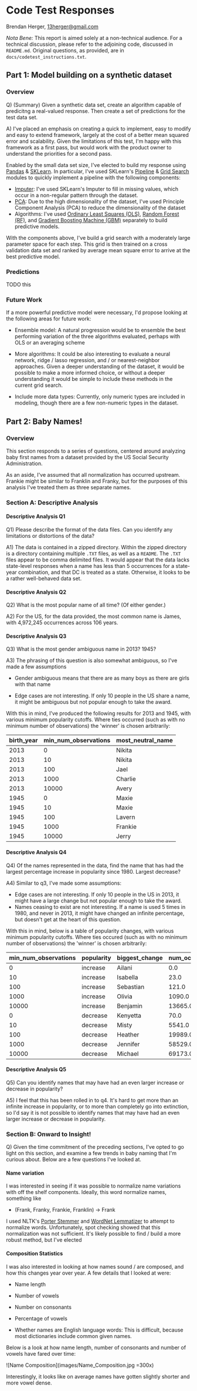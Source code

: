 # Code Test Responses
Brendan Herger, 13herger@gmail.com

_Nota Bene:_ This report is aimed solely at a non-technical audience. For a technical discussion, please refer to the adjoining code, discussed in `README.md`. Original questions, as provided, are in `docs/codetest_instructions.txt`. 

## Part 1: Model building on a synthetic dataset

### Overview
Q) (Summary) Given a synthetic data set, create an algorithm capable of predicitng a real-valued response. Then create a set of predictions for the test data set. 

A) I've placed an emphasis on creating a quick to implement, easy to modify and easy to extend framework, largely at the cost of a better mean squared error and scalability. Given the limitations of this test, I'm happy with this framework as a first pass, but would work with the product owner to understand the priorities for a second pass. 

Enabled by the small data set size, I've elected to build my response using [Pandas](http://pandas.pydata.org/pandas-docs/stable/index.html) & [SKLearn](http://scikit-learn.org/stable/). In particular, I've used SKLearn's [Pipeline](http://scikit-learn.org/stable/modules/generated/sklearn.pipeline.Pipeline.html#sklearn.pipeline.Pipeline) & [Grid Search](http://scikit-learn.org/stable/modules/generated/sklearn.grid_search.GridSearchCV.html#sklearn.grid_search.GridSearchCV) modules to quickly implement a pipeline with the following components: 

 - [Imputer](http://scikit-learn.org/stable/modules/generated/sklearn.preprocessing.Imputer.html): I've used SKLearn's Imputer to fill in missing values, which occur in a non-regular pattern through the dataset. 
 - [PCA](http://scikit-learn.org/stable/modules/generated/sklearn.decomposition.PCA.html): Due to the high dimensionality of the dataset, I've used Principle Component Analysis (PCA) to reduce the dimensionality of the dataset
 - Algorithms: I've used [Ordinary Least Squares (OLS)](http://scikit-learn.org/stable/modules/generated/sklearn.linear_model.LinearRegression.html), [Random Forest (RF)](http://scikit-learn.org/stable/modules/generated/sklearn.ensemble.RandomForestRegressor.html), and [Gradient Boosting Machine (GBM)](http://scikit-learn.org/stable/modules/generated/sklearn.ensemble.GradientBoostingRegressor.html) separately to build predictive models. 
 
With the components above, I've build a grid search with a moderately large parameter space for each step. This grid is then trained on a cross validation data set and ranked by average mean square error to arrive at the best predictive model. 

### Predictions
TODO this

### Future Work
If a more powerful predictive model were necessary, I'd propose looking at the following areas for future work: 
 - Ensemble model: A natural progression would be to ensemble the best  performing variation of the three algorithms evaluated, perhaps with OLS or an averaging scheme

 - More algorithms: It could be also interesting to evaluate a neural network, ridge / lasso regression, and / or nearest-neighbor approaches. Given a deeper understanding of the dataset, it would be possible to make a more informed choice, or without a deeper understanding it would be simple to include these methods in the current grid search. 

 - Include more data types: Currently, only numeric types are included in modeling, though there are a few non-numeric types in the dataset. 
 
## Part 2: Baby Names!
### Overview
This section responds to a series of questions, centered around analyzing baby first names from a dataset provided by the US Social Security Administration. 

As an aside, I've assumed that all normalization has occurred upstream. Frankie might be similar to Franklin and Franky, but for the purposes of this analysis I've treated them as three separate names. 

### Section A: Descriptive Analysis
#### Descriptive Analysis Q1

Q1) Please describe the format of the data files. Can you identify any limitations or distortions of the data?

A1) The data is contained in a zipped directory. Within the zipped directory is a directory containing multiple `.TXT` files, as well as a `README`. The `.TXT` files appear to be comma delimited files. It would appear that the data lacks state-level responses when a name has less than 5 occurrences for a state-year combination, and that DC is treated as a state. Otherwise, it looks to be a rather well-behaved data set. 

#### Descriptive Analysis Q2
Q2) What is the most popular name of all time? (Of either gender.)

A2) For the US, for the data provided, the most common name is James, with 4,972,245 occurrences across 106 years. 

#### Descriptive Analysis Q3
Q3) What is the most gender ambiguous name in 2013? 1945?

A3) The phrasing of this question is also somewhat ambiguous, so I've made a few assumptions

 - Gender ambiguous means that there are as many boys as there are girls with that name
 
 - Edge cases are not interesting. If only 10 people in the US share a name, it might be ambiguous but not popular enough to take the award. 
 
 With this in mind, I've produced the following results for 2013 and 1945, with various minimum popularity cutoffs. Where ties occurred (such as with no minimum number of observations) the 'winner' is chosen arbitrarily:
 
| birth_year | min_num_observations | most_neutral_name | 
|------------|----------------------|-------------------| 
| 2013       | 0                    | Nikita            | 
| 2013       | 10                   | Nikita            | 
| 2013       | 100                  | Jael              | 
| 2013       | 1000                 | Charlie           | 
| 2013       | 10000                | Avery             | 
| 1945       | 0                    | Maxie             | 
| 1945       | 10                   | Maxie             | 
| 1945       | 100                  | Lavern            | 
| 1945       | 1000                 | Frankie           | 
| 1945       | 10000                | Jerry             | 

#### Descriptive Analysis Q4
Q4) Of the names represented in the data, find the name that has had the largest percentage increase in popularity since 1980. Largest decrease?
 
A4) Similar to q3, I've made some assumptions:
  - Edge cases are not interesting. If only 10 people in the US in 2013, it might have a large change but not popular enough to take the award. 
  - Names ceasing to exist are not interesting. If a name is used 5 times in 1980, and never in 2013, it might have changed an infinite percentage, but doesn't get at the heart of this question. 
  
With this in mind, below is a table of popularity changes, with various minimum popularity cutoffs. Where ties occured (such as with no minimum number of observations) the 'winner' is chosen arbitrarily: 
 
 | min_num_observations | popularity | biggest_change | num_occurrences_1980 | num_occurrences_2015 | perc_change       | 
|----------------------|----------|----------------|----------------------|----------------------|-------------------| 
| 0                    | increase | Ailani         | 0.0                  | 163.0                | inf               | 
| 10                   | increase | Isabella       | 23.0                 | 15504.0              | 673.086956522     | 
| 100                  | increase | Sebastian      | 121.0                | 9569.0               | 78.0826446281     | 
| 1000                 | increase | Olivia         | 1090.0               | 19553.0              | 16.9385321101     | 
| 10000                | increase | Benjamin       | 13665.0              | 13608.0              | -0.00417124039517 | 
| 0                    | decrease | Kenyetta       | 70.0                 | 0.0                  | -1.0              | 
| 10                   | decrease | Misty          | 5541.0               | 14.0                 | -0.997473380256   | 
| 100                  | decrease | Heather        | 19989.0              | 230.0                | -0.988493671519   | 
| 1000                 | decrease | Jennifer       | 58529.0              | 1247.0               | -0.978694322473   | 
| 10000                | decrease | Michael        | 69173.0              | 14331.0              | -0.792823789629   | 

#### Descriptive Analysis Q5

Q5) Can you identify names that may have had an even larger increase or decrease in popularity?

A5) I feel that this has been rolled in to q4. It's hard to get more than an infinite increase in popularity, or to more than completely go into extinction, so I'd say it is not possible to identify names that may have had an even larger increase or decrease in popularity. 

### Section B: Onward to Insight!
Q) Given the time commitment of the preceding sections, I've opted to go light on this section, and examine a few trends in baby naming that I'm curious about. Below are a few questions I've looked at.

#### Name variation
I was interested in seeing if it was possible to normalize name variations with off the shelf components. Ideally, this word normalize names, something like

 - (Frank, Franky, Frankie, Franklin) -> Frank


I used NLTK's [Porter Stemmer](http://www.nltk.org/api/nltk.stem.html#module-nltk.stem.porter) and [WordNet Lemmatizer](http://www.nltk.org/api/nltk.stem.html#nltk.stem.wordnet.WordNetLemmatizer) to attempt to normalize words. Unfortunately, spot checking showed that this normalization was not sufficient. It's likely possible to find / build a more robust method, but I've elected 

#### Composition Statistics

I was also interested in looking at how names sound / are composed, and how this changes year over year. A few details that I looked at were:
 - Name length
 
 - Number of vowels
 
 - Number on consonants
 
 - Percentage of vowels
 
 - Whether names are English language words: This is difficult, because most dictionaries include common given names. 
 
Below is a look at how name length, number of consonants and number of vowels have fared over time: 

![Name Composition](images/Name_Composition.jpg =300x)

Interestingly, it looks like on average names have gotten slightly shorter and more vowel dense. 